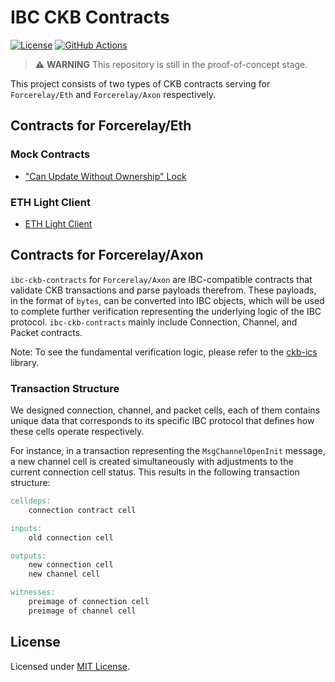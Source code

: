 # IBC CKB Contracts

[![License]](#license)
[![GitHub Actions]](https://github.com/synapseweb3/ibc-ckb-contracts/actions)

> :warning: **WARNING** This repository is still in the proof-of-concept stage.

This project consists of two types of CKB contracts serving for `Forcerelay/Eth` and `Forcerelay/Axon` respectively.

[License]: https://img.shields.io/badge/License-MIT-blue.svg
[GitHub Actions]: https://github.com/synapseweb3/ibc-ckb-contracts//workflows/CI/badge.svg

## Contracts for Forcerelay/Eth

### Mock Contracts

- ["Can Update Without Ownership" Lock](contracts/mock_contracts/can_update_without_ownership_lock)

### ETH Light Client

- [ETH Light Client](contracts/eth_light_client)

## Contracts for Forcerelay/Axon

`ibc-ckb-contracts` for `Forcerelay/Axon` are IBC-compatible contracts that validate CKB transactions and parse payloads therefrom. These payloads, in the format of `bytes`, can be converted into IBC objects, which will be used to complete further verification representing the underlying logic of the IBC protocol. `ibc-ckb-contracts` mainly include Connection, Channel, and Packet contracts.

Note: To see the fundamental verification logic, please refer to the [ckb-ics](https://github.com/synapseweb3/ckb-ics) library.

### Transaction Structure

We designed connection, channel, and packet cells, each of them contains unique data that corresponds to its specific IBC protocol that defines how these cells operate respectively.

For instance, in a transaction representing the `MsgChannelOpenInit` message, a new channel cell is created simultaneously with adjustments to the current connection cell status. This results in the following transaction structure:

```makefile
celldeps:
	connection contract cell

inputs:
	old connection cell

outputs:
	new connection cell
	new channel cell

witnesses:
	preimage of connection cell
	preimage of channel cell
```

## License

Licensed under [MIT License].

[IBC]: https://github.com/cosmos/ibc
[CKB]: https://github.com/nervosnetwork/ckb

[MIT License]: LICENSE
